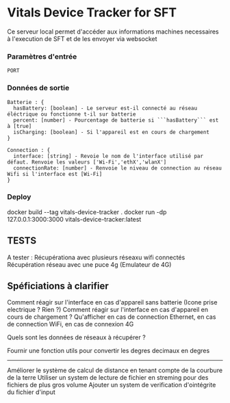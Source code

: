 # Vitals Device Tracker for SFT

Ce serveur local permet d'accéder aux informations machines necessaires à l'execution de SFT et de les envoyer via websocket

### Paramètres d'entrée

```PORT```

### Données de sortie

```
Batterie : {
  hasBattery: [boolean] - Le serveur est-il connecté au réseau éléctrique ou fonctionne t-il sur batterie
  percent: [number] - Pourcentage de batterie si ```hasBattery``` est à [true]
  isCharging: [boolean] - Si l'appareil est en cours de chargement
}

Connection : {
  interface: [string] - Revoie le nom de l'interface utilisé par défaut. Renvoie les valeurs ['Wi-Fi','ethX','wlanX']
  connectionRate: [number] - Renvoie le niveau de connection au réseau Wifi si l'interface est [Wi-Fi]
}
```

### Deploy

docker build --tag vitals-device-tracker .
docker run -dp 127.0.0.1:3000:3000 vitals-device-tracker:latest

## TESTS

A tester : Récupérationa avec plusieurs réseaxu wifi connectés
Récupération réseau avec une puce 4g (Emulateur de 4G)

## Spéficiations à clarifier
Comment réagir sur l'interface en cas d'appareil sans batterie (Icone prise electrique ? Rien ?)
Comment réagir sur l'interface en cas d'appareil en cours de chargement ?
Qu'afficher en cas de connection Ethernet, en cas de connection WiFi, en cas de connexion 4G

Quels sont les données de réseaux à récupérer ?

Fournir une fonction utils pour convertir les degres decimaux en degres 


____________________

Améliorer le système de calcul de distance en tenant compte de la courbure de la terre
Utiliser un system de lecture de fichier en streming pour des fichiers de plus gros volume
Ajouter un system de verification d'ointégrite du fichier d'input
